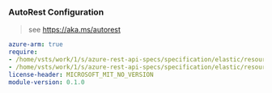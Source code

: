 ### AutoRest Configuration

> see https://aka.ms/autorest

``` yaml
azure-arm: true
require:
- /home/vsts/work/1/s/azure-rest-api-specs/specification/elastic/resource-manager/readme.md
- /home/vsts/work/1/s/azure-rest-api-specs/specification/elastic/resource-manager/readme.go.md
license-header: MICROSOFT_MIT_NO_VERSION
module-version: 0.1.0

```